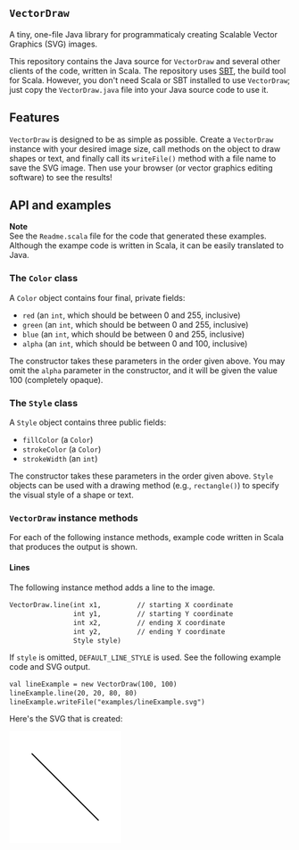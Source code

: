 `VectorDraw`
------------

A tiny, one-file Java library for programmaticaly creating Scalable
Vector Graphics (SVG) images.

This repository contains the Java source for `VectorDraw` and several
other clients of the code, written in Scala. The repository uses
[SBT](http://www.scala-sbt.org), the build tool for Scala. However, you
don't need Scala or SBT installed to use `VectorDraw`; just copy the
`VectorDraw.java` file into your Java source code to use it.

## Features

`VectorDraw` is designed to be as simple as possible. Create a `VectorDraw`
instance with your desired image size, call methods on the object to draw
shapes or text, and finally call its `writeFile()` method with a file name
to save the SVG image. Then use your browser (or vector graphics editing
software) to see the results!

## API and examples

**Note**  
See the `Readme.scala` file for the code that generated these examples.
Although the exampe code is written in Scala, it can be easily translated
to Java.

### The `Color` class

A `Color` object contains four final, private fields:

*   `red` (an `int`, which should be between 0 and 255, inclusive)
*   `green` (an `int`, which should be between 0 and 255, inclusive)
*   `blue` (an `int`, which should be between 0 and 255, inclusive)
*   `alpha` (an `int`, which should be between 0 and 100, inclusive)

The constructor takes these parameters in the order given above.
You may omit the `alpha` parameter in the constructor, and it will be
given the value 100 (completely opaque).

### The `Style` class

A `Style` object contains three public fields:

*   `fillColor` (a `Color`)
*   `strokeColor` (a `Color`)
*   `strokeWidth` (an `int`)

The constructor takes these parameters in the order given
above. `Style` objects can be used with a drawing method
(e.g., `rectangle()`) to specify the visual style of a shape or text.

### `VectorDraw` instance methods

For each of the following instance methods, example code written in
Scala that produces the output is shown.

#### Lines

The following instance method adds a line to the image.

    VectorDraw.line(int x1,         // starting X coordinate
                    int y1,         // starting Y coordinate
                    int x2,         // ending X coordinate
                    int y2,         // ending Y coordinate
                    Style style)

If `style` is omitted, `DEFAULT_LINE_STYLE` is used. See the following
example code and SVG output.

    val lineExample = new VectorDraw(100, 100)
    lineExample.line(20, 20, 80, 80)
    lineExample.writeFile("examples/lineExample.svg")

Here's the SVG that is created:

![](https://raw.githubusercontent.com/abreen/VectorDraw/master/examples/lineExample.svg)
